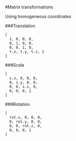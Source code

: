 #Matrix transformations

Using homogeneous coordinates

###Translation 

```
[ 
  1, 0, 0, 0, 
  0, 1, 0, 0,
  0, 0, 1, 0,
  t.x, t.y, t.z, 1
]
```

###Scale

```
[ 
  s.x, 0, 0, 0, 
  0, s.y, 0, 0,
  0, 0, s.z, 0,
  0, 0, 0, 1
]
```

###Rotation

```
[ 
  rot.x, 0, 0, 0, 
  0, rot.y, 0, 0,
  0, 0, rot.z, 0,
  0, 0, 0, 1
]
```